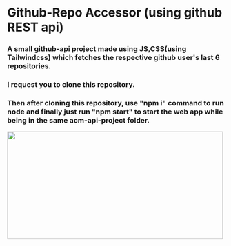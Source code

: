 # Github-Repo Accessor (using github REST api)
### A small github-api project made using JS,CSS(using Tailwindcss) which fetches the respective github user's last 6 repositories.
### I request you to clone this repository.
### Then after cloning this repository, use "npm i" command to run node and finally just run "npm start" to start the web app while being in the same acm-api-project folder.

<img src="https://res.cloudinary.com/practicaldev/image/fetch/s--q1sG-Tx8--/c_imagga_scale,f_auto,fl_progressive,h_420,q_auto,w_1000/https://dev-to-uploads.s3.amazonaws.com/i/4u07v77746evbyxibmpi.png" width="500" height="250" />
